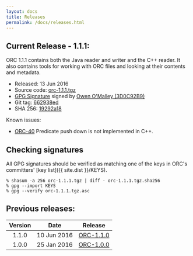 ```yaml
---
layout: docs
title: Releases
permalink: /docs/releases.html
---
```


## Current Release - 1.1.1:

ORC 1.1.1 contains both the Java reader and writer and the C++ reader. It also
contains tools for working with ORC files and looking at their contents and
metadata.

* Released: 13 Jun 2016
* Source code: [orc-1.1.1.tgz]({{site.dist_mirror}}/orc-1.1.1/orc-1.1.1.tgz)
* [GPG Signature]({{site.dist}}/orc-1.1.1/orc-1.1.1.tgz.asc)
  signed by [Owen O'Malley (3D0C92B9)]({{site.dist}}/KEYS)
* Git tag: [662938ed]({{site.tag_url}}/release-1.1.1)
* SHA 256: [19292a18]({{site.dist}}/orc-1.1.1/orc-1.1.1.tgz.sha256)

Known issues:

* [ORC-40]({{site.jira}}/ORC-40) Predicate push down is not implemented in C++.

## Checking signatures

All GPG signatures should be verified as matching one of the keys in ORC's
committers' [key list]({{ site.dist }}/KEYS).

~~~ shell
% shasum -a 256 orc-1.1.1.tgz | diff - orc-1.1.1.tgz.sha256
% gpg --import KEYS
% gpg --verify orc-1.1.1.tgz.asc
~~~

## Previous releases:

| Version | Date        | Release   |
| :-----: | :---------: | :-------: |
| 1.1.0   | 10 Jun 2016 | [ORC-1.1.0]({{site.url}}/news/2016/06/10/ORC-1.1.0/)|
| 1.0.0   | 25 Jan 2016 | [ORC-1.0.0]({{site.url}}/news/2016/01/25/ORC-1.0.0/)|
